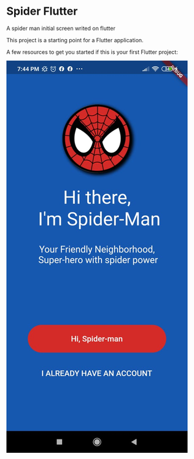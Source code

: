 # Spider Flutter

A spider man initial screen writed on flutter

This project is a starting point for a Flutter application.

A few resources to get you started if this is your first Flutter project:

![Screen Exemple](/assets/screen-exemple.jpg)
